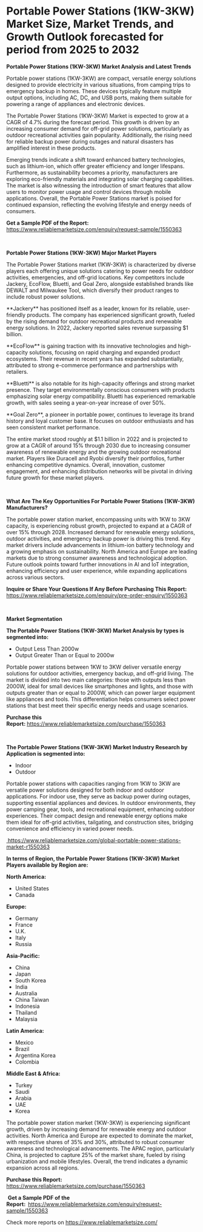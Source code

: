 <p><h1>Portable Power Stations (1KW-3KW) Market Size, Market Trends, and Growth Outlook forecasted for period from 2025 to 2032</h1></p><p><strong>Portable Power Stations (1KW-3KW) Market Analysis and Latest Trends</strong></p>
<p><p>Portable power stations (1KW-3KW) are compact, versatile energy solutions designed to provide electricity in various situations, from camping trips to emergency backup in homes. These devices typically feature multiple output options, including AC, DC, and USB ports, making them suitable for powering a range of appliances and electronic devices.</p><p>The Portable Power Stations (1KW-3KW) Market is expected to grow at a CAGR of 4.7% during the forecast period. This growth is driven by an increasing consumer demand for off-grid power solutions, particularly as outdoor recreational activities gain popularity. Additionally, the rising need for reliable backup power during outages and natural disasters has amplified interest in these products.</p><p>Emerging trends indicate a shift toward enhanced battery technologies, such as lithium-ion, which offer greater efficiency and longer lifespans. Furthermore, as sustainability becomes a priority, manufacturers are exploring eco-friendly materials and integrating solar charging capabilities. The market is also witnessing the introduction of smart features that allow users to monitor power usage and control devices through mobile applications. Overall, the Portable Power Stations market is poised for continued expansion, reflecting the evolving lifestyle and energy needs of consumers.</p></p>
<p><strong>Get a Sample PDF of the Report:&nbsp;</strong> <a href="https://www.reliablemarketsize.com/enquiry/request-sample/1550363?utm_campaign=2889&utm_medium=2&utm_source=Github&utm_content=ia&utm_term=11042025&utm_id=portable-power-stations-1kw-3kw">https://www.reliablemarketsize.com/enquiry/request-sample/1550363</a></p>
<p>&nbsp;</p>
<p><strong>Portable Power Stations (1KW-3KW) Major Market Players</strong></p>
<p><p>The Portable Power Stations market (1KW-3KW) is characterized by diverse players each offering unique solutions catering to power needs for outdoor activities, emergencies, and off-grid locations. Key competitors include Jackery, EcoFlow, Bluetti, and Goal Zero, alongside established brands like DEWALT and Milwaukee Tool, which diversify their product ranges to include robust power solutions.</p><p>**Jackery** has positioned itself as a leader, known for its reliable, user-friendly products. The company has experienced significant growth, fueled by the rising demand for outdoor recreational products and renewable energy solutions. In 2022, Jackery reported sales revenue surpassing $1 billion.</p><p>**EcoFlow** is gaining traction with its innovative technologies and high-capacity solutions, focusing on rapid charging and expanded product ecosystems. Their revenue in recent years has expanded substantially, attributed to strong e-commerce performance and partnerships with retailers.</p><p>**Bluetti** is also notable for its high-capacity offerings and strong market presence. They target environmentally conscious consumers with products emphasizing solar energy compatibility. Bluetti has experienced remarkable growth, with sales seeing a year-on-year increase of over 50%.</p><p>**Goal Zero**, a pioneer in portable power, continues to leverage its brand history and loyal customer base. It focuses on outdoor enthusiasts and has seen consistent market performance.</p><p>The entire market stood roughly at $1.1 billion in 2022 and is projected to grow at a CAGR of around 15% through 2030 due to increasing consumer awareness of renewable energy and the growing outdoor recreational market. Players like Duracell and Ryobi diversify their portfolios, further enhancing competitive dynamics. Overall, innovation, customer engagement, and enhancing distribution networks will be pivotal in driving future growth for these market players.</p></p>
<p>&nbsp;</p>
<p><strong>What Are The Key Opportunities For Portable Power Stations (1KW-3KW) Manufacturers?</strong></p>
<p><p>The portable power station market, encompassing units with 1KW to 3KW capacity, is experiencing robust growth, projected to expand at a CAGR of over 15% through 2028. Increased demand for renewable energy solutions, outdoor activities, and emergency backup power is driving this trend. Key market drivers include advancements in lithium-ion battery technology and a growing emphasis on sustainability. North America and Europe are leading markets due to strong consumer awareness and technological adoption. Future outlook points toward further innovations in AI and IoT integration, enhancing efficiency and user experience, while expanding applications across various sectors.</p></p>
<p><strong>Inquire or Share Your Questions If Any Before Purchasing This Report:</strong> <a href="https://www.reliablemarketsize.com/enquiry/pre-order-enquiry/1550363?utm_campaign=2889&utm_medium=2&utm_source=Github&utm_content=ia&utm_term=11042025&utm_id=portable-power-stations-1kw-3kw">https://www.reliablemarketsize.com/enquiry/pre-order-enquiry/1550363</a></p>
<p>&nbsp;</p>
<p><strong>Market Segmentation</strong></p>
<p><strong>The Portable Power Stations (1KW-3KW) Market Analysis by types is segmented into:</strong></p>
<p><ul><li>Output Less Than 2000w</li><li>Output Greater Than or Equal to 2000w</li></ul></p>
<p><p>Portable power stations between 1KW to 3KW deliver versatile energy solutions for outdoor activities, emergency backup, and off-grid living. The market is divided into two main categories: those with outputs less than 2000W, ideal for small devices like smartphones and lights, and those with outputs greater than or equal to 2000W, which can power larger equipment like appliances and tools. This differentiation helps consumers select power stations that best meet their specific energy needs and usage scenarios.</p></p>
<p><strong>Purchase this Report:&nbsp;</strong><a href="https://www.reliablemarketsize.com/purchase/1550363?utm_campaign=2889&utm_medium=2&utm_source=Github&utm_content=ia&utm_term=11042025&utm_id=portable-power-stations-1kw-3kw">https://www.reliablemarketsize.com/purchase/1550363</a></p>
<p>&nbsp;</p>
<p><strong>The Portable Power Stations (1KW-3KW) Market Industry Research by Application is segmented into:</strong></p>
<p><ul><li>Indoor</li><li>Outdoor</li></ul></p>
<p><p>Portable power stations with capacities ranging from 1KW to 3KW are versatile power solutions designed for both indoor and outdoor applications. For indoor use, they serve as backup power during outages, supporting essential appliances and devices. In outdoor environments, they power camping gear, tools, and recreational equipment, enhancing outdoor experiences. Their compact design and renewable energy options make them ideal for off-grid activities, tailgating, and construction sites, bridging convenience and efficiency in varied power needs.</p></p>
<p><a href="https://www.reliablemarketsize.com/global-portable-power-stations-market-r1550363?utm_campaign=2889&utm_medium=2&utm_source=Github&utm_content=ia&utm_term=11042025&utm_id=portable-power-stations-1kw-3kw">&nbsp;https://www.reliablemarketsize.com/global-portable-power-stations-market-r1550363</a></p>
<p><strong>In terms of Region, the Portable Power Stations (1KW-3KW) Market Players available by Region are:</strong></p>
<p>
    <p> <strong> North America: </strong>
        <ul>
            <li>United States</li>
            <li>Canada</li>
        </ul>
        </p> 
    <p> <strong> Europe: </strong>
        <ul>
            <li>Germany</li>
            <li>France</li>
            <li>U.K.</li>
            <li>Italy</li>
            <li>Russia</li>
        </ul>
        </p> 
    <p> <strong> Asia-Pacific: </strong>
        <ul>
            <li>China</li>
            <li>Japan</li>
            <li>South Korea</li>
            <li>India</li>
            <li>Australia</li>
            <li>China Taiwan</li>
            <li>Indonesia</li>
            <li>Thailand</li>
            <li>Malaysia</li>
        </ul>
        </p> 
    <p> <strong> Latin America: </strong>
        <ul>
            <li>Mexico</li>
            <li>Brazil</li>
            <li>Argentina Korea</li>
            <li>Colombia</li>
        </ul>
        </p> 
    <p> <strong> Middle East & Africa: </strong>
        <ul>
            <li>Turkey</li>
            <li>Saudi</li>
            <li>Arabia</li>
            <li>UAE</li>
            <li>Korea</li>
        </ul>
    </p>
    </p>
<p><p>The portable power station market (1KW-3KW) is experiencing significant growth, driven by increasing demand for renewable energy and outdoor activities. North America and Europe are expected to dominate the market, with respective shares of 35% and 30%, attributed to robust consumer awareness and technological advancements. The APAC region, particularly China, is projected to capture 25% of the market share, fueled by rising urbanization and mobile lifestyles. Overall, the trend indicates a dynamic expansion across all regions.</p></p>
<p><strong>Purchase this Report: </strong><a href="https://www.reliablemarketsize.com/purchase/1550363?utm_campaign=2889&utm_medium=2&utm_source=Github&utm_content=ia&utm_term=11042025&utm_id=portable-power-stations-1kw-3kw">https://www.reliablemarketsize.com/purchase/1550363</a></p>
<p>&nbsp;<strong>Get a Sample PDF of the Report:&nbsp;&nbsp;</strong><a href="https://www.reliablemarketsize.com/enquiry/request-sample/1550363?utm_campaign=2889&utm_medium=2&utm_source=Github&utm_content=ia&utm_term=11042025&utm_id=portable-power-stations-1kw-3kw">https://www.reliablemarketsize.com/enquiry/request-sample/1550363</a></p>
<p><strong></strong></p>
<p>Check more reports on <a href="https://www.reliablemarketsize.com/?utm_campaign=2889&utm_medium=2&utm_source=Github&utm_content=ia&utm_term=11042025&utm_id=portable-power-stations-1kw-3kw">https://www.reliablemarketsize.com/</a></p>